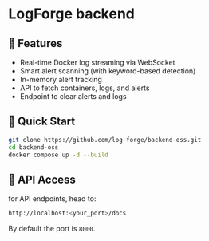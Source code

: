 # LogForge backend

## 🔧 Features

- Real-time Docker log streaming via WebSocket
- Smart alert scanning (with keyword-based detection)
- In-memory alert tracking
- API to fetch containers, logs, and alerts
- Endpoint to clear alerts and logs

## 🚀 Quick Start

```bash
git clone https://github.com/log-forge/backend-oss.git
cd backend-oss
docker compose up -d --build
```

## 🧭 API Access

for API endpoints, head to:
```bash
http://localhost:<your_port>/docs
```
By default the port is `8000`.
